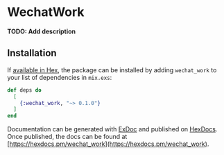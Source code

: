 # WechatWork

**TODO: Add description**

## Installation

If [available in Hex](https://hex.pm/docs/publish), the package can be installed
by adding `wechat_work` to your list of dependencies in `mix.exs`:

```elixir
def deps do
  [
    {:wechat_work, "~> 0.1.0"}
  ]
end
```

Documentation can be generated with [ExDoc](https://github.com/elixir-lang/ex_doc)
and published on [HexDocs](https://hexdocs.pm). Once published, the docs can
be found at [https://hexdocs.pm/wechat_work](https://hexdocs.pm/wechat_work).

